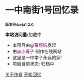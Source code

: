 
# **一中南街1号回忆录**
 <small>**版本号:beta1.2.0**</small>

**本站访问量:**<span id="twikoo_visitors">加载中</span>

- 本项目由<font color= #871F78>@莓烦恼</font>发起
- 由<font color= #871F78>@小春子</font> 制作在线网站
- 这里是一中学子永远的家!
- 项目目前状态: 归档中

[关于作者](https://www.springing.top)
[开始回忆](#一中南街1号回忆录)


